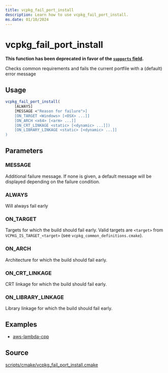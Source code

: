 ```yaml
---
title: vcpkg_fail_port_install
description: Learn how to use vcpkg_fail_port_install.
ms.date: 01/10/2024
---
```

# vcpkg_fail_port_install

**This function has been deprecated in favor of the [`supports` field](../../reference/vcpkg-json.md#supports).**

Checks common requirements and fails the current portfile with a (default) error message

## Usage

```cmake
vcpkg_fail_port_install(
    [ALWAYS]
    [MESSAGE <"Reason for failure">]
    [ON_TARGET <Windows> [<OSX> ...]]
    [ON_ARCH <x64> [<arm> ...]]
    [ON_CRT_LINKAGE <static> [<dynamic> ...]])
    [ON_LIBRARY_LINKAGE <static> [<dynamic> ...]]
)
```

## Parameters

### MESSAGE

Additional failure message. If none is given, a default message will be displayed depending on the failure condition.

### ALWAYS

Will always fail early

### ON_TARGET

Targets for which the build should fail early. Valid targets are `<target>` from `VCPKG_IS_TARGET_<target>` (see `vcpkg_common_definitions.cmake`).

### ON_ARCH

Architecture for which the build should fail early.

### ON_CRT_LINKAGE

CRT linkage for which the build should fail early.

### ON_LIBRARY_LINKAGE

Library linkage for which the build should fail early.

## Examples

- [aws-lambda-cpp](https://github.com/Microsoft/vcpkg/blob/master/ports/aws-lambda-cpp/portfile.cmake)

## Source

[scripts/cmake/vcpkg\_fail\_port\_install.cmake](https://github.com/Microsoft/vcpkg/blob/master/scripts/cmake/vcpkg_fail_port_install.cmake)
